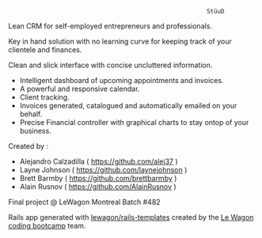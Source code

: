                                                             StüuD

Lean CRM for self-employed entrepreneurs and professionals.

Key in hand solution with no learning curve for keeping track of your clientele and finances.

Clean and slick interface with concise uncluttered information.

- Intelligent dashboard of upcoming appointments and invoices.
- A powerful and responsive calendar.
- Client tracking.
- Invoices generated, catalogued and automatically emailed on your behalf.
- Precise Financial controller with graphical charts to stay ontop of your business.


Created by :
- Alejandro Calzadilla ( https://github.com/alej37 )
- Layne Johnson ( https://github.com/laynejohnson )
- Brett Barmby ( https://github.com/brettbarmby )
- Alain Rusnov ( https://github.com/AlainRusnov )

Final project @ LeWagon Montreal Batch #482

Rails app generated with [lewagon/rails-templates](https://github.com/lewagon/rails-templates)
created by the [Le Wagon coding bootcamp](https://www.lewagon.com) team.
